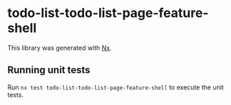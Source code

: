 # todo-list-todo-list-page-feature-shell

This library was generated with [Nx](https://nx.dev).

## Running unit tests

Run `nx test todo-list-todo-list-page-feature-shell` to execute the unit tests.
